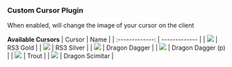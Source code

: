### Custom Cursor Plugin
When enabled, will change the image of your cursor on the client

**Available Cursors**
| Cursor  | Name |
| :-------------: | ------------- |
| ![](https://github.com/runelite/runelite/blob/master/runelite-client/src/main/resources/net/runelite/client/plugins/customcursor/cursor-rs3-gold.png) | RS3 Gold |
| ![](https://github.com/runelite/runelite/blob/master/runelite-client/src/main/resources/net/runelite/client/plugins/customcursor/cursor-rs3-silver.png) | RS3 Silver |
| ![](https://github.com/runelite/runelite/blob/master/runelite-client/src/main/resources/net/runelite/client/plugins/customcursor/cursor-dragon-dagger.png) | Dragon Dagger |
| ![](https://github.com/runelite/runelite/blob/master/runelite-client/src/main/resources/net/runelite/client/plugins/customcursor/cursor-dragon-dagger-p.png) | Dragon Dagger (p) |
| ![](https://github.com/runelite/runelite/blob/master/runelite-client/src/main/resources/net/runelite/client/plugins/customcursor/cursor-trout.png) | Trout |
| ![](https://github.com/runelite/runelite/blob/master/runelite-client/src/main/resources/net/runelite/client/plugins/customcursor/cursor-dragon-scimitar.png) | Dragon Scimitar |
